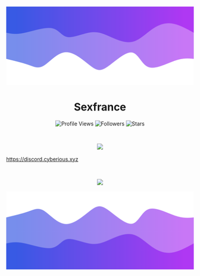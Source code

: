 ![Header](./header.png)

<h1 align="center">Sexfrance</h1>
<a href="https://github.com/imvast"></a>

<p align="center">
  <img height="25" src="https://komarev.com/ghpvc/?username=sexfrance&color=blueviolet" alt="Profile Views"/>
  <img height="25" src="https://img.shields.io/github/followers/sexfrance?color=4a12ba&style=for-the-badge&logo=github&label=Follow" alt="Followers"/>
  <img height="25" src="https://img.shields.io/github/stars/sexfrance?color=f429ff&style=for-the-badge&logo=github&label=Stars" alt="Stars"/>
</p>
<br>
<p align="center">
    <img src="https://skillicons.dev/icons?i=py,flask,html,css,go,nodejs,react,next,ts,rust"/>
</p>

https://discord.cyberious.xyz

<br>

<p align="center">
  <img src="https://github-readme-stats.vercel.app/api/?username=sexfrance&title_color=674fc9&text_color=9f9f9f&show_icons=true&bg_color=00000000&hide_border=true&icon_color=674fc9&hide_title=true&count_private=true" />
</p>

![Footer](./footer.png)
